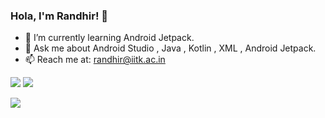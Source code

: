 ### Hola, I'm Randhir! 👋


- 🌱 I’m currently learning Android Jetpack.
- 💬 Ask me about Android Studio , Java , Kotlin , XML , Android Jetpack.
- 📫 Reach me at: randhir@iitk.ac.in

<img src="https://github-readme-stats.vercel.app/api?username=ImRandhir&&show_icons=true&title_color=13EF3B&icon_color=13EF3B&text_color=daf7dc&bg_color=151515">



<img src="https://github-readme-stats.vercel.app/api/top-langs/?username=ImRandhir&langs_count=6&hide=makefile,nesc,cmake,qmake&hide_border=false&title_color=13EF3B&show_icons=true&layout=compact&bg_color=151515&text_color=ffffff">



![](https://komarev.com/ghpvc/?username=ImRandhir)
